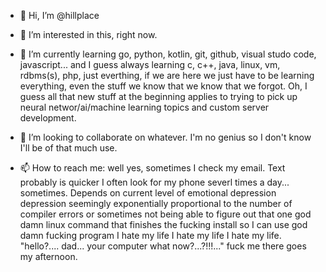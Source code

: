 - 👋 Hi, I’m @hillplace

- 👀 I’m interested in this, right now.

- 🌱 I’m currently learning go, python, kotlin, git, github, visual studo code, javascript... and I guess always learning c, c++, java, linux, vm, rdbms(s), php, just everthing, if we are here we just have to be learning everything, even the stuff we know that we know that we forgot. Oh, I guess all that new stuff at the beginning applies to trying to pick up neural networ/ai/machine learning topics and custom server development.

- 💞️ I’m looking to collaborate on whatever.  I'm no genius so I don't know I'll be of that much use.

- 📫 How to reach me:  well yes, sometimes I check my email.  Text probably is quicker I often look for my phone severl times a day... sometimes.  Depends on current level of emotional depression depression seemingly exponentially proportional to the number of compiler errors or sometimes not being able to figure out that one god damn linux command that finishes the fucking install so I can use god damn fucking program I hate my life I hate my life I hate my life. "hello?.... dad... your computer what now?...?!!!..." fuck me there goes my afternoon.

<!---
hillplace/hillplace is a ✨ special ✨ repository because its `README.md` (this file) appears on your GitHub profile.
You can click the Preview link to take a look at your changes.
--->

